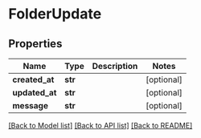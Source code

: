 # FolderUpdate

## Properties
Name | Type | Description | Notes
------------ | ------------- | ------------- | -------------
**created_at** | **str** |  | [optional] 
**updated_at** | **str** |  | [optional] 
**message** | **str** |  | [optional] 

[[Back to Model list]](../README.md#documentation-for-models) [[Back to API list]](../README.md#documentation-for-api-endpoints) [[Back to README]](../README.md)


